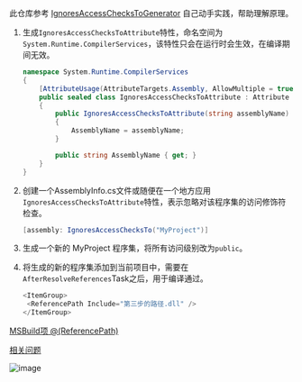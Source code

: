 此仓库参考 [IgnoresAccessChecksToGenerator](https://github.com/aelij/IgnoresAccessChecksToGenerator) 自己动手实践，帮助理解原理。

1. 生成`IgnoresAccessChecksToAttribute`特性，命名空间为`System.Runtime.CompilerServices`，该特性只会在运行时会生效，在编译期间无效。

   ```c#
   namespace System.Runtime.CompilerServices
   {
       [AttributeUsage(AttributeTargets.Assembly, AllowMultiple = true)]
       public sealed class IgnoresAccessChecksToAttribute : Attribute
       {
           public IgnoresAccessChecksToAttribute(string assemblyName)
           {
               AssemblyName = assemblyName;
           }

           public string AssemblyName { get; }
       }
   }
   ```
   
2. 创建一个AssemblyInfo.cs文件或随便在一个地方应用`IgnoresAccessChecksToAttribute`特性，表示忽略对该程序集的访问修饰符检查。

   ```c#
   [assembly: IgnoresAccessChecksTo("MyProject")]
   ```
   
3. 生成一个新的 MyProject 程序集，将所有访问级别改为`public`。
4. 将生成的新的程序集添加到当前项目中，需要在`AfterResolveReferences`Task之后，用于编译通过。
   
   ```c#
   <ItemGroup>
    <ReferencePath Include="第三步的路径.dll" />
   </ItemGroup>
   ```

[MSBuild项 @(ReferencePath)](https://blog.walterlv.com/post/resolve-project-references-using-target.html)

[相关问题](https://stackoverflow.com/questions/69996924/ignoreaccesscheckstoattribute-does-not-grant-access-to-internal-types-in-referen)

![image](https://github.com/chrisdaiii/IgnoresAccessChecksToAttribute/assets/67849861/460aae48-b84f-4930-9487-e93517826682)
